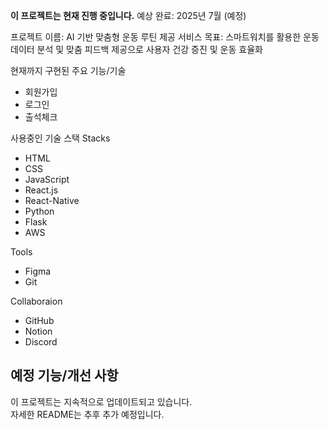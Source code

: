 **이 프로젝트는 현재 진행 중입니다.**
예상 완료: 2025년 7월 (예정)

프로젝트 이름: AI 기반 맞춤형 운동 루틴 제공 서비스
목표: 스마트워치를 활용한 운동 데이터 분석 및 맞춤 피드백 제공으로 사용자 건강 증진 및 운동 효율화

현재까지 구현된 주요 기능/기술
- 회원가입
- 로그인
- 출석체크

사용중인 기술 스택
Stacks
- HTML
- CSS
- JavaScript
- React.js
- React-Native
- Python
- Flask
- AWS

Tools
- Figma
- Git

Collaboraion
- GitHub
- Notion
- Discord

예정 기능/개선 사항
-





이 프로젝트는 지속적으로 업데이트되고 있습니다.  
자세한 README는 추후 추가 예정입니다.


